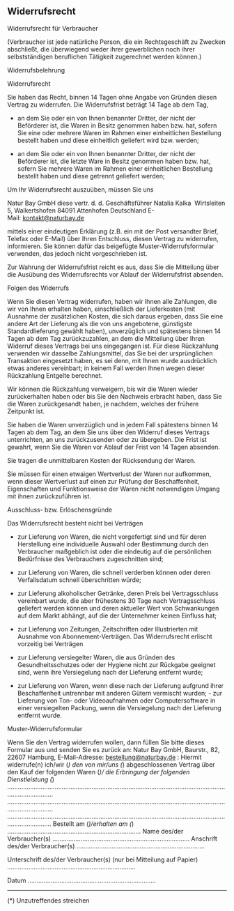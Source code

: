 ## Widerrufsrecht

Widerrufsrecht für Verbraucher 

(Verbraucher ist jede natürliche Person, die ein Rechtsgeschäft zu Zwecken abschließt, die überwiegend weder ihrer gewerblichen noch ihrer selbstständigen beruflichen Tätigkeit zugerechnet werden können.) 

Widerrufsbelehrung 

Widerrufsrecht 

Sie haben das Recht, binnen 14 Tagen ohne Angabe von Gründen diesen Vertrag zu widerrufen. Die Widerrufsfrist beträgt 14 Tage ab dem Tag, 

- an dem Sie oder ein von Ihnen benannter Dritter, der nicht der Beförderer ist, die Waren in Besitz genommen haben bzw. hat, sofern Sie eine oder mehrere Waren im Rahmen einer einheitlichen Bestellung bestellt haben und diese einheitlich geliefert wird bzw. werden; 

- an dem Sie oder ein von Ihnen benannter Dritter, der nicht der Beförderer ist, die letzte Ware in Besitz genommen haben bzw. hat, sofern Sie mehrere Waren im Rahmen einer einheitlichen Bestellung bestellt haben und diese getrennt geliefert werden; 

Um Ihr Widerrufsrecht auszuüben, müssen Sie uns 

Natur Bay GmbH
diese vertr. d. d. Geschäftsführer Natalia Kalka 
Wirtsleiten 5, Walkertshofen
84091 Attenhofen
Deutschland
E-Mail: kontakt@naturbay.de

mittels einer eindeutigen Erklärung (z.B. ein mit der Post versandter Brief, Telefax oder E-Mail) über Ihren Entschluss, diesen Vertrag zu widerrufen, informieren. Sie können dafür das beigefügte Muster-Widerrufsformular verwenden, das jedoch nicht vorgeschrieben ist. 

Zur Wahrung der Widerrufsfrist reicht es aus, dass Sie die Mitteilung über die Ausübung des Widerrufsrechts vor Ablauf der Widerrufsfrist absenden. 

Folgen des Widerrufs 

Wenn Sie diesen Vertrag widerrufen, haben wir Ihnen alle Zahlungen, die wir von Ihnen erhalten haben, einschließlich der Lieferkosten (mit Ausnahme der zusätzlichen Kosten, die sich daraus ergeben, dass Sie eine andere Art der Lieferung als die von uns angebotene, günstigste Standardlieferung gewählt haben), unverzüglich und spätestens binnen 14 Tagen ab dem Tag zurückzuzahlen, an dem die Mitteilung über Ihren Widerruf dieses Vertrags bei uns eingegangen ist. Für diese Rückzahlung verwenden wir dasselbe Zahlungsmittel, das Sie bei der ursprünglichen Transaktion eingesetzt haben, es sei denn, mit Ihnen wurde ausdrücklich etwas anderes vereinbart; in keinem Fall werden Ihnen wegen dieser Rückzahlung Entgelte berechnet. 

Wir können die Rückzahlung verweigern, bis wir die Waren wieder zurückerhalten haben oder bis Sie den Nachweis erbracht haben, dass Sie die Waren zurückgesandt haben, je nachdem, welches der frühere Zeitpunkt ist. 

Sie haben die Waren unverzüglich und in jedem Fall spätestens binnen 14 Tagen ab dem Tag, an dem Sie uns über den Widerruf dieses Vertrags unterrichten, an uns zurückzusenden oder zu übergeben. Die Frist ist gewahrt, wenn Sie die Waren vor Ablauf der Frist von 14 Tagen absenden. 

Sie tragen die unmittelbaren Kosten der Rücksendung der Waren. 

Sie müssen für einen etwaigen Wertverlust der Waren nur aufkommen, wenn dieser Wertverlust auf einen zur Prüfung der Beschaffenheit, Eigenschaften und Funktionsweise der Waren nicht notwendigen Umgang mit ihnen zurückzuführen ist. 

Ausschluss- bzw. Erlöschensgründe 

Das Widerrufsrecht besteht nicht bei Verträgen 

- zur Lieferung von Waren, die nicht vorgefertigt sind und für deren Herstellung eine individuelle Auswahl oder Bestimmung durch den Verbraucher maßgeblich ist oder die eindeutig auf die persönlichen Bedürfnisse des Verbrauchers zugeschnitten sind;
- zur Lieferung von Waren, die schnell verderben können oder deren Verfallsdatum schnell überschritten würde;
- zur Lieferung alkoholischer Getränke, deren Preis bei Vertragsschluss vereinbart wurde, die aber frühestens 30 Tage nach Vertragsschluss geliefert werden können und deren aktueller Wert von Schwankungen auf dem Markt abhängt, auf die der Unternehmer keinen Einfluss hat; 
- zur Lieferung von Zeitungen, Zeitschriften oder Illustrierten mit Ausnahme von Abonnement-Verträgen. Das Widerrufsrecht erlischt vorzeitig bei Verträgen 
- zur Lieferung versiegelter Waren, die aus Gründen des Gesundheitsschutzes oder der Hygiene nicht zur Rückgabe geeignet sind, wenn ihre Versiegelung nach der Lieferung entfernt wurde;

- zur Lieferung von Waren, wenn diese nach der Lieferung aufgrund ihrer Beschaffenheit untrennbar mit anderen Gütern vermischt wurden; - zur Lieferung von Ton- oder Videoaufnahmen oder Computersoftware in einer versiegelten Packung, wenn die Versiegelung nach der Lieferung entfernt wurde. 

Muster-Widerrufsformular 

Wenn Sie den Vertrag widerrufen wollen, dann füllen Sie bitte dieses Formular aus und senden Sie es zurück an:
Natur Bay GmbH, 
Baurstr., 82, 22607 Hamburg, 
E-Mail-Adresse: bestellung@naturbay.de : 
Hiermit widerrufe(n) ich/wir (*) den von mir/uns (*) abgeschlossenen Vertrag über den Kauf der folgenden Waren (*)/ die Erbringung der folgenden Dienstleistung (*) 
…...................................................................................................................................................
…...................................................................................................................................................
.....................................................................................................................................................
Bestellt am (*)/erhalten am (*) ….........................................................................
Name des/der Verbraucher(s) …...........................................................................
Anschrift des/der Verbraucher(s) …......................................................................

Unterschrift des/der Verbraucher(s)
(nur bei Mitteilung auf Papier) …......................................................................


Datum …......................................................................


_________________________
(*) Unzutreffendes streichen
